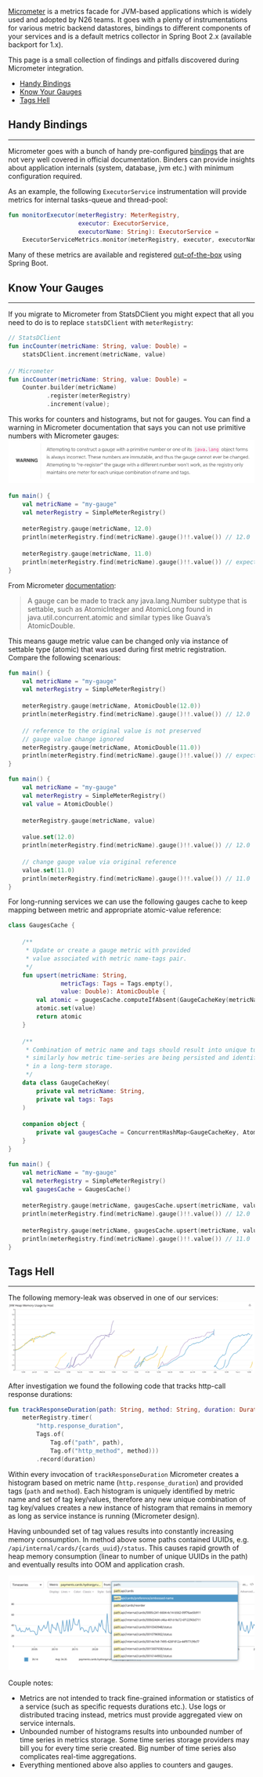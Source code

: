 [Micrometer](https://micrometer.io/) is a metrics facade for JVM-based applications which is widely used and adopted by N26 teams.
It goes with a plenty of instrumentations for various metric backend datastores, bindings to different components of 
your services and is a default metrics collector in Spring Boot 2.x (available backport for 1.x).

This page is a small collection of findings and pitfalls discovered during Micrometer integration. 

* [Handy Bindings](#handy-bindings)
* [Know Your Gauges](#know-your-gauges)
* [Tags Hell](#tags-hell)

## Handy Bindings

* * *

Micrometer goes with a bunch of handy pre-configured 
[bindings](https://github.com/micrometer-metrics/micrometer/tree/master/micrometer-core/src/main/java/io/micrometer/core/instrument/binder) 
that are not very well covered in official documentation. 
Binders can provide insights about application internals (system, database, jvm etc.) with minimum configuration required. 

As an example, the following `ExecutorService` instrumentation will provide metrics for internal tasks-queue and thread-pool:
```kotlin
fun monitorExecutor(meterRegistry: MeterRegistry, 
                    executor: ExecutorService, 
                    executorName: String): ExecutorService = 
    ExecutorServiceMetrics.monitor(meterRegistry, executor, executorName)
```

Many of these metrics are available and registered 
[out-of-the-box]((https://docs.spring.io/spring-boot/docs/current/reference/htmlsingle/#production-ready-metrics-meter)) 
using Spring Boot.

## Know Your Gauges

* * *

If you migrate to Micrometer from StatsDClient you might expect that all you need to do is to replace `statsDClient` with 
`meterRegistry`:

```kotlin
// StatsDClient
fun incCounter(metricName: String, value: Double) = 
    statsDClient.increment(metricName, value)

// Micrometer
fun incCounter(metricName: String, value: Double) = 
    Counter.builder(metricName)
           .register(meterRegistry)
           .increment(value);
```

This works for counters and histograms, but not for gauges. 
You can find a warning in Micrometer documentation that says you can not use primitive numbers with Micrometer gauges:
![Image of Gauge Warning](/assets/img/gauge-warning.png)

```kotlin
fun main() {
    val metricName = "my-gauge"
    val meterRegistry = SimpleMeterRegistry()

    meterRegistry.gauge(metricName, 12.0)
    println(meterRegistry.find(metricName).gauge()!!.value()) // 12.0

    meterRegistry.gauge(metricName, 11.0)
    println(meterRegistry.find(metricName).gauge()!!.value()) // expected 11.0 but got 12.0
}
```

From Micrometer [documentation](https://micrometer.io/docs/concepts#_gauges):
> A gauge can be made to track any java.lang.Number subtype that is settable, 
> such as AtomicInteger and AtomicLong found in java.util.concurrent.atomic 
> and similar types like Guava’s AtomicDouble.

This means gauge metric value can be changed only via instance of settable type (atomic) that was used during first metric registration. 
Compare the following scenarious:

```kotlin
fun main() {
    val metricName = "my-gauge"
    val meterRegistry = SimpleMeterRegistry()

    meterRegistry.gauge(metricName, AtomicDouble(12.0))
    println(meterRegistry.find(metricName).gauge()!!.value()) // 12.0

    // reference to the original value is not preserved 
    // gauge value change ignored
    meterRegistry.gauge(metricName, AtomicDouble(11.0))
    println(meterRegistry.find(metricName).gauge()!!.value()) // expected 11.0 but still got 12.0
}
```

```kotlin
fun main() {
    val metricName = "my-gauge"
    val meterRegistry = SimpleMeterRegistry()
    val value = AtomicDouble()

    meterRegistry.gauge(metricName, value)

    value.set(12.0)
    println(meterRegistry.find(metricName).gauge()!!.value()) // 12.0

    // change gauge value via original reference
    value.set(11.0)
    println(meterRegistry.find(metricName).gauge()!!.value()) // 11.0
}

```

For long-running services we can use the following gauges cache to keep mapping between metric and appropriate atomic-value reference:
```kotlin
class GaugesCache {

    /**
     * Update or create a gauge metric with provided 
     * value associated with metric name-tags pair.
     */
    fun upsert(metricName: String, 
               metricTags: Tags = Tags.empty(), 
               value: Double): AtomicDouble {
        val atomic = gaugesCache.computeIfAbsent(GaugeCacheKey(metricName, metricTags)) { AtomicDouble() }
        atomic.set(value)
        return atomic
    }

    /**
     * Combination of metric name and tags should result into unique tuple,
     * similarly how metric time-series are being persisted and identified
     * in a long-term storage.
     */
    data class GaugeCacheKey(
        private val metricName: String,
        private val tags: Tags
    )

    companion object {
        private val gaugesCache = ConcurrentHashMap<GaugeCacheKey, AtomicDouble>()
    }
}
```

```kotlin
fun main() {
    val metricName = "my-gauge"
    val meterRegistry = SimpleMeterRegistry()
    val gaugesCache = GaugesCache()

    meterRegistry.gauge(metricName, gaugesCache.upsert(metricName, value = 12.0))
    println(meterRegistry.find(metricName).gauge()!!.value()) // 12.0

    meterRegistry.gauge(metricName, gaugesCache.upsert(metricName, value = 11.0))
    println(meterRegistry.find(metricName).gauge()!!.value()) // 11.0
}
```

## Tags Hell

* * *

The following memory-leak was observed in one of our services: 
![Memory Leak](/assets/img/memory-leak.png)

After investigation we found the following code that tracks http-call response durations:
```kotlin
fun trackResponseDuration(path: String, method: String, duration: Duration) =
    meterRegistry.timer(
        "http.response_duration",
        Tags.of(
            Tag.of("path", path),
            Tag.of("http_method", method)))
        .record(duration)
```

Within every invocation of `trackResponseDuration` Micrometer creates a histogram based on 
metric name (`http.response_duration`) and provided tags (`path` and `method`). 
Each histogram is uniquely identified by metric name and set of tag key/values, 
therefore any new unique combination of tag key/values creates a new instance of histogram 
that remains in memory as long as service instance is running (Micrometer design).

Having unbounded set of tag values results into constantly increasing memory consumption. 
In method above some paths contained UUIDs, e.g. `/api/internal/cards/{cards_uuid}/status`. 
This causes rapid growth of heap memory consumption (linear to number of unique UUIDs in the path) 
and eventually results into OOM and application crash.

![Unbounded Metrics Set](/assets/img/unbounded_metrics.png)

Couple notes:

* Metrics are not intended to track fine-grained information or statistics of a service (such as specific requests durations etc.). 
Use logs or distributed tracing instead, metrics must provide aggregated view on service internals.
* Unbounded number of histograms results into unbounded number of time series in metrics storage. 
Some time series storage providers may bill you for every time serie created. 
Big number of time series also complicates real-time aggregations.
* Everything mentioned above also applies to counters and gauges.

